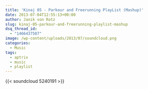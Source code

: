 ```yaml
---
title: 'Kinaj 05 - Parkour and Freerunning PlayList (Mashup)'
date: 2013-07-04T12:55:13+00:00
author: Janik von Rotz
slug: kinaj-05-parkour-and-freerunning-playlist-mashup
dsq_thread_id:
  - "1466437587"
image: /wp-content/uploads/2013/07/soundcloud.png
categories:
  - Music
tags:
  - aptrix
  - music
  - playlist
---
```

{{< soundcloud 5240191 >}}